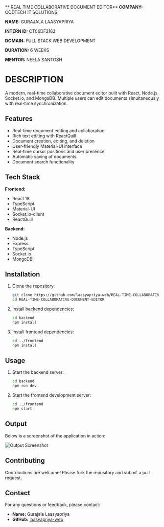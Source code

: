 ** REAL-TIME COLLABORATIVE DOCUMENT EDITOR**
**COMPANY:** CODTECH IT SOLUTIONS

**NAME:** GURAJALA LAASYAPRIYA

**INTERN ID:** CT06DF2182

**DOMAIN:** FULL STACK WEB DEVELOPMENT

**DURATION:** 6 WEEKS

**MENTOR:** NEELA SANTOSH

# DESCRIPTION

A modern, real-time collaborative document editor built with React, Node.js, Socket.io, and MongoDB. Multiple users can edit documents simultaneously with real-time synchronization.

## Features

- Real-time document editing and collaboration
- Rich text editing with ReactQuill
- Document creation, editing, and deletion
- User-friendly Material-UI interface
- Real-time cursor positions and user presence
- Automatic saving of documents
- Document search functionality

## Tech Stack

**Frontend:**  
- React 18  
- TypeScript  
- Material-UI  
- Socket.io-client  
- ReactQuill

**Backend:**  
- Node.js  
- Express  
- TypeScript  
- Socket.io  
- MongoDB

## Installation

1. Clone the repository:
   ```sh
   git clone https://github.com/laasyapriya-web/REAL-TIME-COLLABORATIVE-DOCUMENT-EDITOR.git
   cd REAL-TIME-COLLABORATIVE-DOCUMENT-EDITOR
   ```

2. Install backend dependencies:
   ```sh
   cd backend
   npm install
   ```

3. Install frontend dependencies:
   ```sh
   cd ../frontend
   npm install
   ```

## Usage

1. Start the backend server:
   ```sh
   cd backend
   npm run dev
   ```

2. Start the frontend development server:
   ```sh
   cd ../frontend
   npm start
   ```

## Output

Below is a screenshot of the application in action:

![Output Screenshot](output.jpg)

## Contributing

Contributions are welcome! Please fork the repository and submit a pull request.

## Contact

For any questions or feedback, please contact:
- **Name:** Gurajala Laasyapriya
- **GitHub:** [laasyapriya-web](https://github.com/laasyapriya-web)
